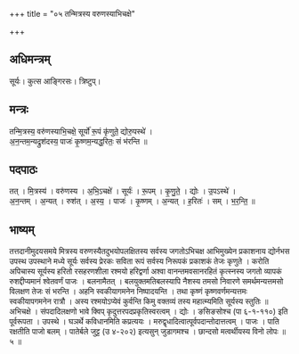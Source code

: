 +++
title = "०५ तन्मित्रस्य वरुणस्याभिचक्षे"

+++
## अधिमन्त्रम्
सूर्यः। कुत्स आङ्गिरसः। त्रिष्टुप्।

## मन्त्रः
तन्मि॒त्रस्य॒ वरु॑णस्याभि॒चक्षे॒ सूर्यो॑ रू॒पं कृ॑णुते॒ द्योरु॒पस्थे॑ ।  
अ॒न॒न्तम॒न्यद्रुश॑दस्य॒ पाजः॑ कृ॒ष्णम॒न्यद्ध॒रितः॒ सं भ॑रन्ति ॥

## पदपाठः
तत् । मि॒त्रस्य॑ । वरु॑णस्य । अ॒भि॒ऽचक्षे॑ । सूर्यः॑ । रू॒पम् । कृ॒णु॒ते॒ । द्योः । उ॒पऽस्थे॑ ।  
अ॒न॒न्तम् । अ॒न्यत् । रुश॑त् । अ॒स्य॒ । पाजः॑ । कृ॒ष्णम् । अ॒न्यत् । ह॒रितः॑ । सम् । भ॒र॒न्ति॒ ॥

## भाष्यम्
तत्तदानीमुदयसमये मित्रस्य वरुणस्यैतदुभयोपलक्षितस्य सर्वस्य जगतोऽभिचक्ष आभिमुख्येन प्रकाशनाय द्योर्नभस उपस्थ उपस्थाने मध्ये सूर्यः सर्वस्य प्रेरकः सविता रूपं सर्वस्य निरूपकं प्रकाशकं तेजः कृणुते । करोति अपिचास्य सूर्यस्य हरितो रसहरणशीला रश्मयो हरिद्वर्णा अश्वा वानन्तमवसानरहितं कृत्स्नस्य जगतो व्यापकं रुशद्दीप्यमानं श्वेतवर्णं पाजः । बलनामैतत् । बलयुक्तमतिबलस्यापि नैशस्य तमसो निवारणे समर्थमन्यत्तमसो विलक्षण तेजः सं भरन्ति । अहनि स्वकीयागमनेन निष्पादयन्ति । तथा कृष्णं कृष्णवर्णमन्यत्तमः स्वकीयापगमनेन रात्रौ । अस्य रश्मयोऽप्येवं कुर्वन्ति किमु वक्तव्यं तस्य महात्म्यमिति सूर्यस्य स्तुतिः ॥ अभिचक्षे । संपदादिलक्षणो भावे क्विप् कृदुत्तरपदप्रकृतिस्वरत्वम् । द्योः । ङसिङसोश्च (पा ६-१-११०) इति पूर्वरूपता । उपस्थे । घञर्थे कविधानमिति कप्रत्ययः । मरुद्वृधादित्वात्पूर्वपदान्तोदात्तत्वम् । पाजः । पाति रक्षतीति पाजो बलम् । पातेर्बले जुट्ट (उ ४-२०२) इत्यसुन् जुडागमश्च । छान्दसो मत्वर्थीयस्य विनो लोपः ॥ ५ ॥